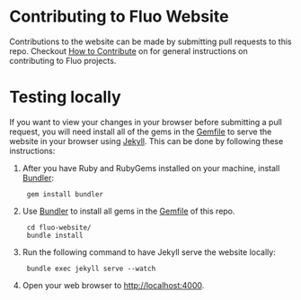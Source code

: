 <!--
Licensed to the Apache Software Foundation (ASF) under one or more
contributor license agreements.  See the NOTICE file distributed with
this work for additional information regarding copyright ownership.
The ASF licenses this file to You under the Apache License, Version 2.0
(the "License"); you may not use this file except in compliance with
the License.  You may obtain a copy of the License at

    http://www.apache.org/licenses/LICENSE-2.0

Unless required by applicable law or agreed to in writing, software
distributed under the License is distributed on an "AS IS" BASIS,
WITHOUT WARRANTIES OR CONDITIONS OF ANY KIND, either express or implied.
See the License for the specific language governing permissions and
limitations under the License.
-->

# Contributing to Fluo Website

Contributions to the website can be made by submitting pull requests to this repo.  Checkout [How to
Contribute][contribute] on for general instructions on contributing to Fluo projects.

# Testing locally

If you want to view your changes in your browser before submitting a pull request, you will need
install all of the gems in the [Gemfile] to serve the website in your browser using [Jekyll]. This
can be done by following these instructions:

1. After you have Ruby and RubyGems installed on your machine, install [Bundler]:

        gem install bundler

2. Use [Bundler] to install all gems in the [Gemfile] of this repo.

        cd fluo-website/
        bundle install

3. Run the following command to have Jekyll serve the website locally:

        bundle exec jekyll serve --watch

4. Open your web browser to [http://localhost:4000](http://localhost:4000).

[contribute]: https://fluo.apache.org/how-to-contribute/
[Jekyll]: https://jekyllrb.com/
[Bundler]: https://bundler.io/
[Gemfile]: Gemfile


